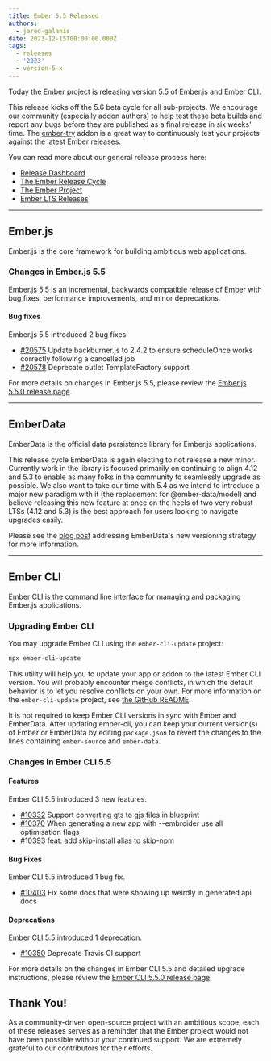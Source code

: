 ```yaml
---
title: Ember 5.5 Released
authors:
  - jared-galanis
date: 2023-12-15T00:00:00.000Z
tags:
  - releases
  - '2023'
  - version-5-x
---
```


Today the Ember project is releasing version 5.5 of Ember.js and Ember CLI.

This release kicks off the 5.6 beta cycle for all sub-projects. We encourage our community (especially addon authors) to help test these beta builds and report any bugs before they are published as a final release in six weeks' time. The [ember-try](https://github.com/ember-cli/ember-try) addon is a great way to continuously test your projects against the latest Ember releases.

You can read more about our general release process here:

- [Release Dashboard](http://emberjs.com/releases/)
- [The Ember Release Cycle](https://blog.emberjs.com/new-ember-release-process/)
- [The Ember Project](https://blog.emberjs.com/ember-project-at-2-0/)
- [Ember LTS Releases](https://blog.emberjs.com/announcing-embers-first-lts/)

---

## Ember.js

Ember.js is the core framework for building ambitious web applications.

### Changes in Ember.js 5.5

Ember.js 5.5 is an incremental, backwards compatible release of Ember with bug fixes, performance improvements, and minor deprecations.

#### Bug fixes

Ember.js 5.5 introduced 2 bug fixes.

- [#20575](https://github.com/emberjs/ember.js/pull/20575) Update backburner.js to 2.4.2 to ensure scheduleOnce works correctly following a cancelled job
- [#20578](https://github.com/emberjs/ember.js/pull/20578) Deprecate outlet TemplateFactory support

For more details on changes in Ember.js 5.5, please review the [Ember.js 5.5.0 release page](https://github.com/emberjs/ember.js/releases/tag/v5.5.0).

---

## EmberData

EmberData is the official data persistence library for Ember.js applications.

<!-- alex ignore easy -->
This release cycle EmberData is again electing to not release a new minor. Currently work in the library is focused primarily on continuing to align 4.12 and 5.3 to enable as many folks in the community to seamlessly upgrade as possible. We also want to take our time with 5.4 as we intend to introduce a major new paradigm with it (the replacement for @ember-data/model) and believe releasing this new feature at once on the heels of two very robust LTSs (4.12 and 5.3) is the best approach for users looking to navigate upgrades easily.

Please see the [blog post](https://blog.emberjs.com/updates-to-ember-data-versioning-strategy) addressing EmberData's new versioning strategy for more information.

---

## Ember CLI

Ember CLI is the command line interface for managing and packaging Ember.js applications.

### Upgrading Ember CLI

You may upgrade Ember CLI using the `ember-cli-update` project:

```bash
npx ember-cli-update
```

This utility will help you to update your app or addon to the latest Ember CLI version. You will probably encounter merge conflicts, in which the default behavior is to let you resolve conflicts on your own. For more information on the `ember-cli-update` project, see [the GitHub README](https://github.com/ember-cli/ember-cli-update).

It is not required to keep Ember CLI versions in sync with Ember and EmberData. After updating ember-cli, you can keep your current version(s) of Ember or EmberData by editing `package.json` to revert the changes to the lines containing `ember-source` and `ember-data`.

### Changes in Ember CLI 5.5

#### Features

Ember CLI 5.5 introduced 3 new features.

- [#10332](https://github.com/ember-cli/ember-cli/pull/10332) Support converting gts to gjs files in blueprint
- [#10370](https://github.com/ember-cli/ember-cli/pull/10370) When generating a new app with --embroider use all optimisation flags
- [#10393](https://github.com/ember-cli/ember-cli/pull/10393) feat: add skip-install alias to skip-npm

#### Bug Fixes

Ember CLI 5.5 introduced 1 bug fix.

- [#10403](https://github.com/ember-cli/ember-cli/pull/10403) Fix some docs that were showing up weirdly in generated api docs

#### Deprecations

Ember CLI 5.5 introduced 1 deprecation.

- [#10350](https://github.com/ember-cli/ember-cli/pull/10350) Deprecate Travis CI support


For more details on the changes in Ember CLI 5.5 and detailed upgrade
instructions, please review the [Ember CLI 5.5.0 release page](https://github.com/ember-cli/ember-cli/releases/tag/v5.5.0).

## Thank You!

As a community-driven open-source project with an ambitious scope, each of these releases serves as a reminder that the Ember project would not have been possible without your continued support. We are extremely grateful to our contributors for their efforts.
